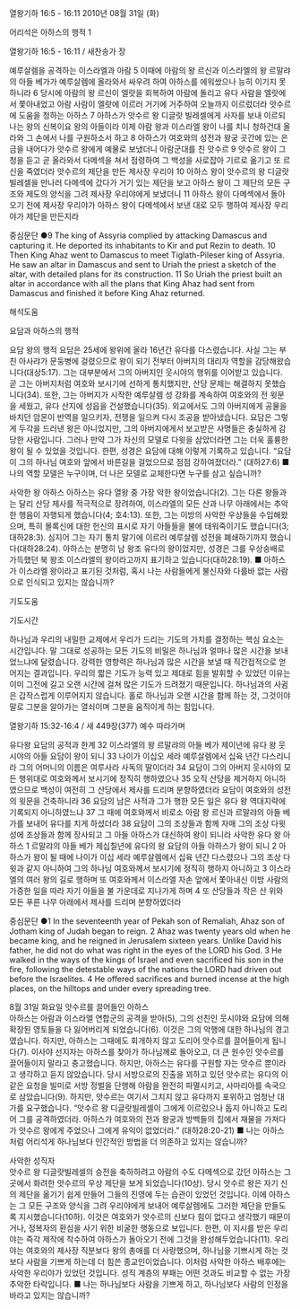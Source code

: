 열왕기하 16:5 - 16:11 
2010년 08월 31일 (화)

어리석은 아하스의 행적 1



열왕기하 16:5 - 16:11 / 새찬송가  장


예루살렘을 공격하는 이스라엘과 아람 
5 이때에 아람의 왕 르신과 이스라엘의 왕 르말랴의 아들 베가가 예루살렘에 올라와서 싸우려 하여 아하스를 에워쌌으나 능히 이기지 못하니라 6 당시에 아람의 왕 르신이 엘랏을 회복하여 아람에 돌리고 유다 사람을 엘랏에서 쫓아내었고 아람 사람이 엘랏에 이르러 거기에 거주하여 오늘까지 이르렀더라 
앗수르에 도움을 청하는 아하스
7 아하스가 앗수르 왕 디글랏 빌레셀에게 사자를 보내 이르되 나는 왕의 신복이요 왕의 아들이라 이제 아람 왕과 이스라엘 왕이 나를 치니 청하건대 올라와 그 손에서 나를 구원하소서 하고 8 아하스가 여호와의 성전과 왕궁 곳간에 있는 은금을 내어다가 앗수르 왕에게 예물로 보냈더니 
아람군대를 친 앗수르
9 앗수르 왕이 그 청을 듣고 곧 올라와서 다메섹을 쳐서 점령하여 그 백성을 사로잡아 기르로 옮기고 또 르신을 죽였더라 
앗수르의 제단을 만든 제사장 우리야 
10 아하스 왕이 앗수르의 왕 디글랏 빌레셀을 만나러 다메섹에 갔다가 거기 있는 제단을 보고 아하스 왕이 그 제단의 모든 구조와 제도의 양식을 그려 제사장 우리야에게 보냈더니 11 아하스 왕이 다메섹에서 돌아오기 전에 제사장 우리야가 아하스 왕이 다메섹에서 보낸 대로 모두 행하여 제사장 우리야가 제단을 만든지라 


중심문단 ●9 The king of Assyria complied by attacking Damascus and capturing it. He deported its inhabitants to Kir and put Rezin to death. 
10 Then King Ahaz went to Damascus to meet Tiglath-Pileser king of Assyria. He saw an altar in Damascus and sent to Uriah the priest a sketch of the altar, with detailed plans for its construction. 11 So Uriah the priest built an altar in accordance with all the plans that King Ahaz had sent from Damascus and finished it before King Ahaz returned.

해석도움





요담과 아하스의 행적

요담 왕의 행적  요담은 25세에 왕위에 올라 16년간 유다를 다스렸습니다. 사실 그는 부친 아사랴가 문둥병에 걸렸으므로 왕이 되기 전부터 아버지의 대리자 역할을 감당해왔습니다(대상5:17). 그는 대부분에서 그의 아버지인 웃시야의 행위를 이어받고 있습니다. 곧 그는 아버지처럼 여호와 보시기에 선하게 통치했지만, 산당 문제는 해결하지 못했습니다(34). 또한, 그는 아버지가 시작한 예루살렘 성 강화를 계속하여 여호와의 전 윗문을 세웠고, 유다 산지에 성읍을 건설했습니다(35). 외교에서도 그의 아버지에게 공물을 바치던 암몬이 반역을 일으키자, 전쟁을 일으켜 다시 조공을 받아냈습니다. 요담은 그렇게 두각을 드러낸 왕은 아니었지만, 그의 아버지에게서 보고받은 사명들은 충실하게 감당한 사람입니다. 그러나 만약 그가 자신의 모델로 다윗을 삼았더라면 그는 더욱 훌륭한 왕이 될 수 있었을 것입니다. 한편, 성경은 요담에 대해 이렇게 기록하고 있습니다. “요담이 그의 하나님 여호와 앞에서 바른길을 걸었으므로 점점 강하여졌더라.” (대하27:6)
■ 나의 역할 모델은 누구이며, 더 나은 모델로 교체한다면 누구를 삼고 싶습니까?

사악한 왕 아하스  아하스는 유다 열왕 중 가장 악한 왕이었습니다(2). 그는 다른 왕들과는 달리 산당 제사를 적극적으로 장려하여, 이스라엘의 모든 산과 나무 아래에서는 추악한 행음이 자행되게 했습니다(4; 호4:13). 또한, 그는 이방의 사악한 우상들을 수입해왔으며, 특히 몰록신에 대한 헌신의 표시로 자기 아들들을 불에 태워죽이기도 했습니다(3; 대하28:3). 심지어 그는 자기 통치 말기에 이르러 예루살렘 성전을 폐쇄하기까지 했습니다(대하28:24). 아하스는 분명히 남 왕조 유다의 왕이었지만, 성경은 그를 우상숭배로 가득했던 북 왕조 이스라엘의 왕이라고까지 표기하고 있습니다(대하28:19).
■ 아하스가 이스라엘 왕이라고 표기된 것처럼, 혹시 나는 사람들에게 불신자와 다를바 없는 사람으로 인식되고 있지는 않습니까? 

기도도움

기도시간

하나님과 우리의 내밀한 교제에서 우리가 드리는 기도의 가치를 결정하는 핵심 요소는 시간입니다. 말 그대로 성공하는 모든 기도의 비밀은 하나님과 얼마나 많은 시간을 보내었느냐에 달렸습니다. 강력한 영향력은 하나님과 많은 시간을 보낼 때 직간접적으로 얻어지는 결과입니다. 우리의 짧은 기도가 능력 있고 제대로 힘을 발휘할 수 있었던 이유는 이미 그전에 길고 오랜 시간에 걸쳐 많은 기도가 드려졌기 때문입니다. 하나님과의 사귐은 갑작스럽게 이루어지지 않습니다. 홀로 하나님과 오랜 시간을 함께 하는 것, 그것이야말로 그분을 알아가는 열쇠이며 그분을 움직이게 하는 힘입니다. 

열왕기하 15:32-16:4 / 새 449장(377) 예수 따라가며

유다왕 요담의 공적과 한계
32 이스라엘의 왕 르말랴의 아들 베가 제이년에 유다 왕 웃시야의 아들 요담이 왕이 되니 33 나이가 이십오 세라 예루살렘에서 십육 년간 다스리니라 그의 어머니의 이름은 여루사라 사독의 딸이더라 34 요담이 그의 아버지 웃시야의 모든 행위대로 여호와께서 보시기에 정직히 행하였으나 35 오직 산당을 제거하지 아니하였으므로 백성이 여전히 그 산당에서 제사를 드리며 분향하였더라 요담이 여호와의 성전의 윗문을 건축하니라 36 요담의 남은 사적과 그가 행한 모든 일은 유다 왕 역대지략에 기록되지 아니하였느냐 37 그 때에 여호와께서 비로소 아람 왕 르신과 르말랴의 아들 베가를 보내어 유다를 치게 하셨더라 38 요담이 그의 조상들과 함께 자매 그의 조상 다윗 성에 조상들과 함께 장사되고 그 아들 아하스가 대신하여 왕이 되니라 
사악한 유다 왕 아하스
1 르말랴의 아들 베가 제십칠년에 유다의 왕 요담의 아들 아하스가 왕이 되니 2 아하스가 왕이 될 때에 나이가 이십 세라 예루살렘에서 십육 년간 다스렸으나 그의 조상 다윗과 같지 아니하여 그의 하나님 여호와께서 보시기에 정직히 행하지 아니하고 3 이스라엘의 여러 왕의 길로 행하며 또 여호와께서 이스라엘 자손 앞에서 쫓아내신 이방 사람의 가증한 일을 따라 자기 아들을 불 가운데로 지나가게 하며 4 또 산당들과 작은 산 위와 모든 푸른 나무 아래에서 제사를 드리며 분향하였더라 

중심문단 ●1 In the seventeenth year of Pekah son of Remaliah, Ahaz son of Jotham king of Judah began to reign. 2 Ahaz was twenty years old when he became king, and he reigned in Jerusalem sixteen years. Unlike David his father, he did not do what was right in the eyes of the LORD his God. 3 He walked in the ways of the kings of Israel and even sacrificed his son in the fire, following the detestable ways of the nations the LORD had driven out before the Israelites. 4 He offered sacrifices and burned incense at the high places, on the hilltops and under every spreading tree. 

8월 31일 화요일
앗수르를 끌어들인 아하스  
아하스는 아람과 이스라엘 연합군의 공격을 받아(5), 그의 선친인 웃시야와 요담에 의해 확장된 영토들을 다 잃어버리게 되었습니다(6). 이것은 그의 악행에 대한 하나님의 경고였습니다. 하지만, 아하스는 그때에도 회개하지 않고 도리어 앗수르를 끌어들이게 됩니다(7). 이사야 선지자는 아하스를 찾아가 하나님께로 돌아오고, 더 큰 원수인 앗수르를 끌어들이지 말라고 충고했습니다. 하지만, 아하스는 유다를 구원할 자는 앗수르 뿐이라고 생각하고 듣지 않았습니다. 당시 서방으로의 진출을 꾀하고 있던 앗수르는 유다의 이 같은 요청을 빌미로 서방 정벌을 단행해 아람을 완전히 파멸시키고, 사마리아를 속국으로 삼았습니다(9). 하지만, 앗수르는 여기서 그치지 않고 유다까지 포위하고 엄청난 대가를 요구했습니다. “앗수르 왕 디글랏빌레셀이 그에게 이르렀으나 돕지 아니하고 도리어 그를 공격하였더라. 아하스가 여호와의 전과 왕궁과 방백들의 집에서 재물을 가져다가 앗수르 왕에게 주었으나 그에게 유익이 없었더라.” (대하28:20-21)
■ 나는 아하스처럼 어리석게 하나님보다 인간적인 방법을 더 의존하고 있지는 않습니까?

사악한 성직자  
앗수르 왕 디글랏빌레셀의 승전을 축하하려고 아람의 수도 다메섹으로 갔던 아하스는 그곳에서 화려한 앗수르의 우상 제단을 보게 되었습니다(10상). 당시 앗수르 왕은 자기 신의 제단을 옮기기 쉽게 만들어 그들의 진영에 두는 습관이 있었던 것입니다. 이에 아하스는 그 모든 구조와 양식을 그려 우리야에게 보내어 예루살렘에도 그러한 제단을 만들도록 지시했습니다(10하). 이것은 여호와가 앗수르의 신보다 힘이 없다고 생각했기 때문이거나, 정복자의 환심을 사기 위한 비굴한 행동으로 보입니다. 한편, 이 지시를 받은 우리야는 즉각 제작에 착수하여 아하스가 돌아오기 전에 그것을 완성해두었습니다(11). 우리야는 여호와의 제사장 직분보다 왕의 총애를 더 사랑했으며, 하나님을 기쁘시게 하는 것보다 사람을 기쁘게 하는데 더 힘쓴 종교인이었습니다. 이처럼 사악한 아하스 배후에는 사악한 우리야가 있었던 것입니다. 성직 계층의 부패는 어떤 것과도 비교할 수 없는 가장 추악한 타락입니다.
■ 나는 하나님보다 사람을 기쁘게 하고, 하나님보다 사람의 인정을 바라고 있지는 않습니까?